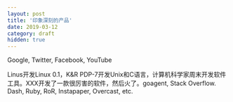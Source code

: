 ```yaml
---
layout: post
title: '印象深刻的产品'
date: 2019-03-12
category: draft
hidden: true
---
```


Google, Twitter, Facebook, YouTube

Linus开发Linux 0.1，K&R PDP-7开发Unix和C语言，计算机科学家周末开发软件工具。XXX开发了一款很厉害的软件，然后火了。goagent, Stack Overflow. Dash, Ruby, RoR, Instapaper, Overcast, etc.
